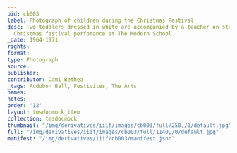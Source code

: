 ```yaml
---
pid: cb003
label: Photograph of children during the Christmas Festival
desc: Two toddlers dressed in white are accompanied by a teacher on stage during a
  Christmas festival perfomance at The Modern School.
_date: 1964-1971
rights:
format:
type: Photograph
source:
publisher:
contributor: Cami Bethea
_tags: Audubon Ball, Festivites, The Arts
names:
notes:
order: '12'
layout: tmsdocmock_item
collection: tmsdocmock
thumbnail: "/img/derivatives/iiif/images/cb003/full/250,/0/default.jpg"
full: "/img/derivatives/iiif/images/cb003/full/1140,/0/default.jpg"
manifest: "/img/derivatives/iiif/cb003/manifest.json"
---
```

